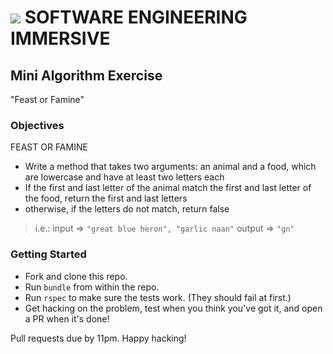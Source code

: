 # ![](https://ga-dash.s3.amazonaws.com/production/assets/logo-9f88ae6c9c3871690e33280fcf557f33.png) SOFTWARE ENGINEERING IMMERSIVE

## Mini Algorithm Exercise

"Feast or Famine"

### Objectives
FEAST OR FAMINE
 - Write a method that takes two arguments: an animal and a food, which are lowercase and have at least two letters each
 - If the first and last letter of the animal match the first and last letter of the food, return the first and last letters
 - otherwise, if the letters do not match, return false
> i.e.:
> input => `"great blue heron", "garlic naan"`
> output => `"gn"`

### Getting Started

- Fork and clone this repo.
- Run `bundle` from within the repo.
- Run `rspec` to make sure the tests work. (They should fail at first.)
- Get hacking on the problem, test when you think you've got it, and open a PR when it's done!

Pull requests due by 11pm. Happy hacking!